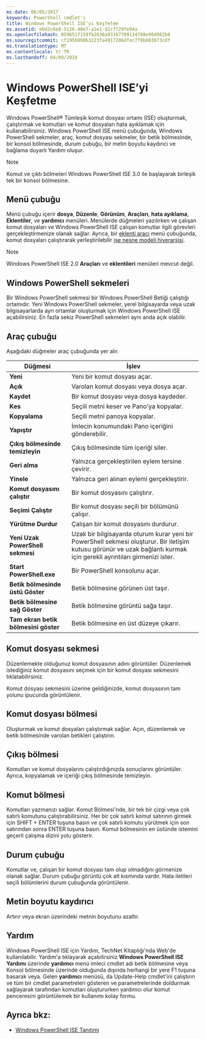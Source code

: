 ```yaml
---
ms.date: 06/05/2017
keywords: PowerShell cmdlet'i
title: Windows PowerShell ISE’yi Keşfetme
ms.assetid: e0d2c6e8-5126-40e7-a1e1-d1cff29fe94a
ms.openlocfilehash: 059651f159fb2636a93167709134788e90d062b8
ms.sourcegitcommit: cf195b090b3223fa4917206dfec7f0b603873cdf
ms.translationtype: MT
ms.contentlocale: tr-TR
ms.lasthandoff: 04/09/2018
---
```

# <a name="exploring-the-windows-powershell-ise"></a>Windows PowerShell ISE’yi Keşfetme

Windows PowerShell® Tümleşik komut dosyası ortamı (ISE) oluşturmak, çalıştırmak ve komutları ve komut dosyaları hata ayıklamak için kullanabilirsiniz. Windows PowerShell ISE menü çubuğunda, Windows PowerShell sekmeler, araç, komut dosyası sekmeler, bir betik bölmesinde, bir konsol bölmesinde, durum çubuğu, bir metin boyutu kaydırıcı ve bağlama duyarlı Yardım oluşur.

> [!NOTE]
> Komut ve çıktı bölmeleri Windows PowerShell ISE 3.0 ile başlayarak birleşik tek bir konsol bölmesine.

## <a name="menu-bar"></a>Menü çubuğu

Menü çubuğu içerir **dosya**, **Düzenle**, **Görünüm**, **Araçları**, **hata ayıklama**,  **Eklentiler**, ve **yardımcı** menüleri. Menülerde düğmeleri yazılırken ve çalışan komut dosyaları ve Windows PowerShell ISE çalışan komutlar ilgili görevleri gerçekleştirmenize olanak sağlar. Ayrıca, bir [eklenti aracı](../../core-powershell/ise/The-ISEAddOnTool-Object.md) menü çubuğunda, komut dosyaları çalıştırarak yerleştirilebilir [işe nesne modeli hiyerarşisi](../../core-powershell/ise/The-ISE-Object-Model-Hierarchy.md).

> [!NOTE]
> Windows PowerShell ISE 2.0 **Araçları** ve **eklentileri** menüleri mevcut değil.

## <a name="windows-powershell-tabs"></a>Windows PowerShell sekmeleri

Bir Windows PowerShell sekmesi bir Windows PowerShell Betiği çalıştığı ortamıdır. Yeni Windows PowerShell sekmeler, yerel bilgisayarda veya uzak bilgisayarlarda ayrı ortamlar oluşturmak için Windows PowerShell ISE açabilirsiniz. En fazla sekiz PowerShell sekmeleri aynı anda açık olabilir.

## <a name="toolbar"></a>Araç çubuğu

Aşağıdaki düğmeler araç çubuğunda yer alır.

|Düğmesi|İşlev|
|----------|------------|
|**Yeni**|Yeni bir komut dosyası açar.|
|**Açık**|Varolan komut dosyası veya dosya açar.|
|**Kaydet**|Bir komut dosyası veya dosya kaydeder.|
|**Kes**|Seçili metni keser ve Pano'ya kopyalar.|
|**Kopyalama**|Seçili metni panoya kopyalar.|
|**Yapıştır**|İmlecin konumundaki Pano içeriğini gönderebilir.|
|**Çıkış bölmesinde temizleyin**|Çıkış bölmesinde tüm içeriği siler.|
|**Geri alma**|Yalnızca gerçekleştirilen eylem tersine çevirir.|
|**Yinele**|Yalnızca geri alınan eylemi gerçekleştirir.|
|**Komut dosyasını çalıştır**|Bir komut dosyasını çalıştırır.|
|**Seçimi Çalıştır**|Bir komut dosyası seçili bir bölümünü çalışır.|
|**Yürütme Durdur**|Çalışan bir komut dosyasını durdurur.|
|**Yeni Uzak PowerShell sekmesi**|Uzak bir bilgisayarda oturum kurar yeni bir PowerShell sekmesi oluşturur. Bir iletişim kutusu görünür ve uzak bağlantı kurmak için gerekli ayrıntıları girmenizi ister.|
|**Start PowerShell.exe**|Bir PowerShell konsolunu açar.|
|**Betik bölmesinde üstü Göster**|Betik bölmesine görünen üst taşır.|
|**Betik bölmesine sağ Göster**|Betik bölmesine görüntü sağa taşır.|
|**Tam ekran betik bölmesini göster**|Betik bölmesine en üst düzeye çıkarır.|

## <a name="script-tab"></a>Komut dosyası sekmesi

Düzenlemekte olduğunuz komut dosyasının adını görüntüler. Düzenlemek istediğiniz komut dosyasını seçmek için bir komut dosyası sekmesini tıklatabilirsiniz.

Komut dosyası sekmesini üzerine geldiğinizde, komut dosyasının tam yolunu ipucunda görüntülenir.

## <a name="script-pane"></a>Komut dosyası bölmesi

Oluşturmak ve komut dosyaları çalıştırmak sağlar. Açın, düzenlemek ve betik bölmesinde varolan betikleri çalıştırın.

## <a name="output-pane"></a>Çıkış bölmesi

Komutları ve komut dosyalarını çalıştırdığınızda sonuçlarını görüntüler. Ayrıca, kopyalamak ve içeriği çıkış bölmesinde temizleyin.

## <a name="command-pane"></a>Komut bölmesi

Komutları yazmanızı sağlar. Komut Bölmesi'nde, bir tek bir çizgi veya çok satırlı komutunu çalıştırabilirsiniz. Her bir çok satırlı komut satırının girmek için SHIFT + ENTER tuşuna basın ve çok satırlı komutu yürütmek için son satırından sonra ENTER tuşuna basın. Komut bölmesinin en üstünde istemini geçerli çalışma dizini yolu gösterir.

## <a name="status-bar"></a>Durum çubuğu

Komutlar ve, çalışan bir komut dosyası tam olup olmadığını görmenize olanak sağlar. Durum çubuğu görüntü çok alt kısmında vardır. Hata iletileri seçili bölümlerini durum çubuğunda görüntülenir.

## <a name="text-size-slider"></a>Metin boyutu kaydırıcı

Artırır veya ekran üzerindeki metnin boyutunu azaltır.

## <a name="help"></a>Yardım

Windows PowerShell ISE için Yardım, TechNet Kitaplığı'nda Web'de kullanılabilir. Yardım'a tıklayarak açabilirsiniz **Windows PowerShell ISE Yardımı** üzerinde **yardımcı** menü imleci cmdlet adı betik bölmesine veya Konsol bölmesinde üzerinde olduğunda dışında herhangi bir yere F1 tuşuna basarak veya. Gelen **yardımcı** menüsü, da Update-Help cmdlet'ini çalıştırın ve tüm bir cmdlet parametreleri gösteren ve parametrelerinde doldurmak sağlayarak tarafından komutları oluştururken yardımcı olur komut penceresini görüntülemek bir kullanımı kolay formu.

## <a name="see-also"></a>Ayrıca bkz:

- [Windows PowerShell ISE Tanıtımı](../../core-powershell/ise/Introducing-the-Windows-PowerShell-ISE.md)